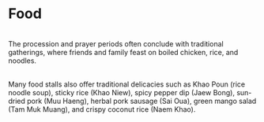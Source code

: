 # Food 
\
The procession and prayer periods often conclude with traditional gatherings, where friends and family feast on boiled chicken, rice, and noodles.

\
Many food stalls also offer traditional delicacies such as Khao Poun (rice noodle soup), sticky rice (Khao Niew), spicy pepper dip (Jaew Bong), sun-dried pork (Muu Haeng), herbal pork sausage (Sai Oua), green mango salad (Tam Muk Muang), and crispy coconut rice (Naem Khao).